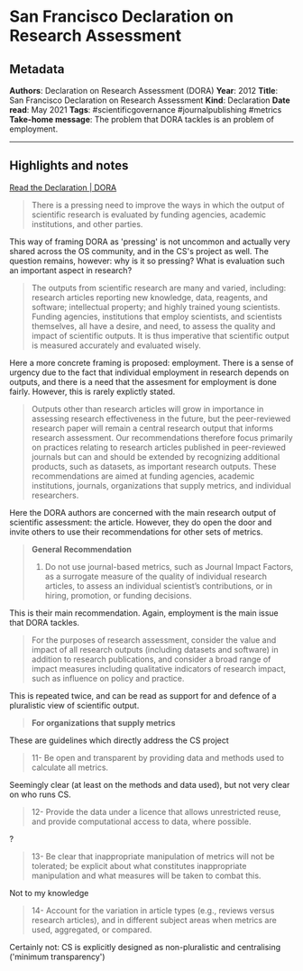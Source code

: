 # San Francisco Declaration on Research Assessment

## Metadata

**Authors**: Declaration on Research Assessment (DORA)
**Year**: 2012
**Title**: San Francisco Declaration on Research Assessment
**Kind**: Declaration
**Date read**: May 2021
**Tags**: #scientificgovernance #journalpublishing #metrics 
**Take-home message**: The problem that DORA tackles is an problem of employment. 

---

## Highlights and notes

[Read the Declaration | DORA](https://sfdora.org/read/)

 > There is a pressing need to improve the ways in which the output of scientific research is evaluated by funding agencies, academic institutions, and other parties.

This way of framing DORA as 'pressing' is not uncommon and actually very shared across the OS community, and in the CS's project as well. The question remains, however: why is it so pressing? What is evaluation such an important aspect in research?
 
 > The outputs from scientific research are many and varied, including: research articles reporting new knowledge, data, reagents, and software; intellectual property; and highly trained young scientists. Funding agencies, institutions that employ scientists, and scientists themselves, all have a desire, and need, to assess the quality and impact of scientific outputs. It is thus imperative that scientific output is measured accurately and evaluated wisely.
 
Here a more concrete framing is proposed: employment. There is a sense of urgency due to the fact that individual employment in research depends on outputs, and there is a need that the assesment for employment is done fairly. However, this is rarely explictly stated. 
 
 > Outputs other than research articles will grow in importance in assessing research effectiveness in the future, but the peer-reviewed research paper will remain a central research output that informs research assessment. Our recommendations therefore focus primarily on practices relating to research articles published in peer-reviewed journals but can and should be extended by recognizing additional products, such as datasets, as important research outputs. These recommendations are aimed at funding agencies, academic institutions, journals, organizations that supply metrics, and individual researchers.

Here the DORA authors are concerned with the main research output of scientific assessment: the article. However, they do open the door and invite others to use their recommendations for other sets of metrics. 
 
 > **General Recommendation**
 >  1. Do not use journal-based metrics, such as Journal Impact Factors, as a surrogate measure of the quality of individual research articles, to assess an individual scientist’s contributions, or in hiring, promotion, or funding decisions.

This is their main recommendation. Again, employment is the main issue that DORA tackles. 

>  For the purposes of research assessment, consider the value and impact of all research outputs (including datasets and software) in addition to research publications, and consider a broad range of impact measures including qualitative indicators of research impact, such as influence on policy and practice.
 
 This is repeated twice, and can be read as support for and defence of a pluralistic view of scientific output. 

>  **For organizations that supply metrics**

These are guidelines which directly address the CS project
 >  11- Be open and transparent by providing data and methods used to calculate all metrics.

Seemingly clear (at least on the methods and data used), but not very clear on who runs CS.

 > 12- Provide the data under a licence that allows unrestricted reuse, and provide computational access to data, where possible.
 
 ?
 
 > 13- Be clear that inappropriate manipulation of metrics will not be tolerated; be explicit about what constitutes inappropriate manipulation and what measures will be taken to combat this.

Not to my knowledge

>  14- Account for the variation in article types (e.g., reviews versus research articles), and in different subject areas when metrics are used, aggregated, or compared.

Certainly not: CS is explicitly designed as non-pluralistic and centralising ('minimum transparency')
